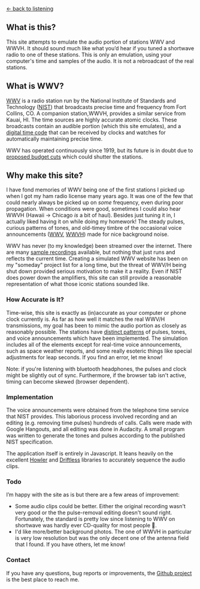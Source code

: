 [← back to listening](/index.html)

## What is this?
This site attempts to emulate the audio portion of stations WWV and WWVH. It should sound much like what you’d hear if you tuned a shortwave radio to one of these stations. This is only an emulation, using your computer's time and samples of the audio. It is not a rebroadcast of the real stations. 

## What is WWV?
[WWV](https://en.wikipedia.org/wiki/WWV_(radio_station) ) is a radio station run by the National Institute of Standards and Technology ([NIST](https://en.wikipedia.org/wiki/National_Institute_of_Standards_and_Technology)) that broadcasts precise time and frequency from Fort Collins, CO. A companion station,WWVH, provides a similar service from Kauai, HI. The time sources are highly accurate atomic clocks. These broadcasts contain an audible portion (which this site emulates), and a [digital time code](https://en.wikipedia.org/wiki/WWV_(radio_station)#Digital_time_code) that can be received by clocks and watches for automatically maintaining precise time.

WWV has operated continuously since 1919, but its future is in doubt due to [proposed budget cuts](https://www.voanews.com/a/time-may-be-running-out-for-millions-of-clocks/4554376.html) which could shutter the stations.

## Why make this site?
I have fond memories of WWV being one of the first stations I picked up when I got my ham radio license many years ago. It was one of the few that could nearly always be picked up on _some_ frequency, even during poor propagation. When conditions were good, sometimes I could also hear WWVH (Hawaii → Chicago _is_ a bit of haul).  Besides just tuning it in, I actually liked having it on while doing my homework! The steady pulses, curious patterns of tones, and old-timey timbre of the occasional voice announcements ([WWV](http://wwv.mcodes.org/clips/v_ident.mp3), [WWVH](http://wwv.mcodes.org/clips/h_ident.mp3)) made for nice background noise.

WWV has never (to my knowledge) been streamed over the internet. There are many [sample recordings](https://www.youtube.com/results?search_query=wwv) available, but nothing that just runs and reflects the current time. Creating a simulated WWV website has been on my "someday" project list
for a long time, but the threat of WWV/H being shut down provided serious motivation to make it a reality.  Even if NIST does power down the amplifiers, this site can still provide a reasonable representation of what those iconic stations sounded like.

### How Accurate is It?
Time-wise, this site is exactly as (in)accurate as your computer or phone clock currently is.  As far as how well it matches the real WWV/H transmissions, my goal has been to mimic the audio portion as closely as reasonably possible. The stations have [distinct patterns](https://en.wikipedia.org/wiki/WWV_(radio_station)#Broadcast_format) of pulses, tones, and voice announcements which have been implemented. The simulation includes all of the elements except for real-time voice announcements, such as space weather reports, and some really esoteric things like special adjustments for leap seconds. If you find an error, let me know!

Note: if you're listening with bluetooth headphones, the pulses and clock might be slightly out of sync. Furthermore, if the browser tab isn't active, timing can become skewed (browser dependent).

### Implementation
The voice announcements were obtained from the telephone time service that NIST provides. This laborious process involved recording and an editing (e.g. removing time pulses) hundreds of calls. Calls were made with Google Hangouts, and all editing was done in Audacity.  A small program was written to generate the tones and pulses according to the published NIST specification.

The application itself is entirely in Javascript. It leans heavily on the excellent [Howler](https://howlerjs.com/) and [Driftless](https://github.com/dbkaplun/driftless) libraries to accurately sequence the audio clips.

### Todo
I’m happy with the site as is but there are a few areas of improvement:

* Some audio clips could be better. Either the original recording wasn't very good or the the pulse-removal editing doesn't sound right. Fortunately, the standard is pretty low since listening to WWV on shortwave was hardly ever CD-quality for most people 🙂.
* I'd like more/better background photos. The one of WWVH in particular is very low resolution but was the only decent one of the antenna field that I found. If you have others, let me know!

### Contact
If you have any questions, bug reports or improvements, the [Github project](https://github.com/kalafut/wwv) is the best place to reach me.
